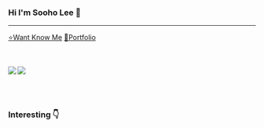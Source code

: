 ### Hi I'm Sooho Lee 👋
<hr>

[⭐Want Know Me](https://resume.sooho.info/)
[🌠Portfolio](https://portfolio.sooho.info/)

<br/>

<p><img align="left" src=https://github-readme-stats.vercel.app/api?username=angelSooho&show_icons=true&theme=merko)/></p>
<p><img align="center" src=https://github-readme-stats.vercel.app/api/top-langs/?username=angelSooho&layout=compact&theme=merko)/></p>
<br/><br/>

### Interesting 👇




